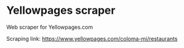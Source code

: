 # Yellowpages scraper
Web scraper for Yellowpages.com

Scraping link: https://www.yellowpages.com/coloma-mi/restaurants
